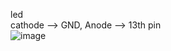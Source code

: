 
led  
cathode --> GND, Anode --> 13th pin  
![image](https://github.com/tej-mahender/IoT/assets/148678239/6df9674b-5afc-41de-9614-fcecc0f20810)
